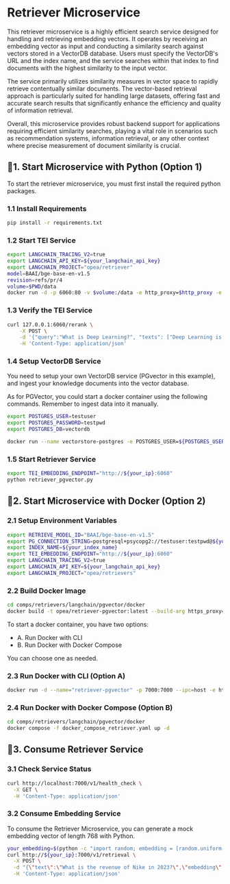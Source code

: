 # Retriever Microservice

This retriever microservice is a highly efficient search service designed for handling and retrieving embedding vectors. It operates by receiving an embedding vector as input and conducting a similarity search against vectors stored in a VectorDB database. Users must specify the VectorDB's URL and the index name, and the service searches within that index to find documents with the highest similarity to the input vector.

The service primarily utilizes similarity measures in vector space to rapidly retrieve contentually similar documents. The vector-based retrieval approach is particularly suited for handling large datasets, offering fast and accurate search results that significantly enhance the efficiency and quality of information retrieval.

Overall, this microservice provides robust backend support for applications requiring efficient similarity searches, playing a vital role in scenarios such as recommendation systems, information retrieval, or any other context where precise measurement of document similarity is crucial.

## 🚀1. Start Microservice with Python (Option 1)

To start the retriever microservice, you must first install the required python packages.

### 1.1 Install Requirements

```bash
pip install -r requirements.txt
```

### 1.2 Start TEI Service

```bash
export LANGCHAIN_TRACING_V2=true
export LANGCHAIN_API_KEY=${your_langchain_api_key}
export LANGCHAIN_PROJECT="opea/retriever"
model=BAAI/bge-base-en-v1.5
revision=refs/pr/4
volume=$PWD/data
docker run -d -p 6060:80 -v $volume:/data -e http_proxy=$http_proxy -e https_proxy=$https_proxy --pull always ghcr.io/huggingface/text-embeddings-inference:cpu-1.2 --model-id $model --revision $revision
```

### 1.3 Verify the TEI Service

```bash
curl 127.0.0.1:6060/rerank \
    -X POST \
    -d '{"query":"What is Deep Learning?", "texts": ["Deep Learning is not...", "Deep learning is..."]}' \
    -H 'Content-Type: application/json'
```

### 1.4 Setup VectorDB Service

You need to setup your own VectorDB service (PGvector in this example), and ingest your knowledge documents into the vector database.

As for PGVector, you could start a docker container using the following commands.
Remember to ingest data into it manually.

```bash
export POSTGRES_USER=testuser
export POSTGRES_PASSWORD=testpwd
export POSTGRES_DB=vectordb

docker run --name vectorstore-postgres -e POSTGRES_USER=${POSTGRES_USER} -e POSTGRES_HOST_AUTH_METHOD=trust -e POSTGRES_DB=${POSTGRES_DB} -e POSTGRES_PASSWORD=${POSTGRES_PASSWORD} -d -v ./init.sql:/docker-entrypoint-initdb.d/init.sql -p 5432:5432 pgvector/pgvector:0.7.0-pg16
```

### 1.5 Start Retriever Service

```bash
export TEI_EMBEDDING_ENDPOINT="http://${your_ip}:6060"
python retriever_pgvector.py
```

## 🚀2. Start Microservice with Docker (Option 2)

### 2.1 Setup Environment Variables

```bash
export RETRIEVE_MODEL_ID="BAAI/bge-base-en-v1.5"
export PG_CONNECTION_STRING=postgresql+psycopg2://testuser:testpwd@${your_ip}:5432/vectordb
export INDEX_NAME=${your_index_name}
export TEI_EMBEDDING_ENDPOINT="http://${your_ip}:6060"
export LANGCHAIN_TRACING_V2=true
export LANGCHAIN_API_KEY=${your_langchain_api_key}
export LANGCHAIN_PROJECT="opea/retrievers"
```

### 2.2 Build Docker Image

```bash
cd comps/retrievers/langchain/pgvector/docker
docker build -t opea/retriever-pgvector:latest --build-arg https_proxy=$https_proxy --build-arg http_proxy=$http_proxy -f comps/retrievers/langchain/pgvector/docker/Dockerfile .
```

To start a docker container, you have two options:

- A. Run Docker with CLI
- B. Run Docker with Docker Compose

You can choose one as needed.

### 2.3 Run Docker with CLI (Option A)

```bash
docker run -d --name="retriever-pgvector" -p 7000:7000 --ipc=host -e http_proxy=$http_proxy -e https_proxy=$https_proxy -e PG_CONNECTION_STRING=$PG_CONNECTION_STRING  -e INDEX_NAME=$INDEX_NAME -e TEI_ENDPOINT=$TEI_ENDPOINT opea/retriever-pgvector:latest
```

### 2.4 Run Docker with Docker Compose (Option B)

```bash
cd comps/retrievers/langchain/pgvector/docker
docker compose -f docker_compose_retriever.yaml up -d
```

## 🚀3. Consume Retriever Service

### 3.1 Check Service Status

```bash
curl http://localhost:7000/v1/health_check \
  -X GET \
  -H 'Content-Type: application/json'
```

### 3.2 Consume Embedding Service

To consume the Retriever Microservice, you can generate a mock embedding vector of length 768 with Python.

```bash
your_embedding=$(python -c "import random; embedding = [random.uniform(-1, 1) for _ in range(768)]; print(embedding)")
curl http://${your_ip}:7000/v1/retrieval \
  -X POST \
  -d "{\"text\":\"What is the revenue of Nike in 2023?\",\"embedding\":${your_embedding}}" \
  -H 'Content-Type: application/json'
```
